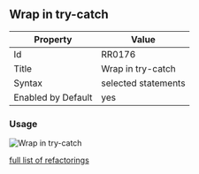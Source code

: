 ## Wrap in try-catch

Property | Value
--- | --- 
Id | RR0176
Title | Wrap in try\-catch
Syntax | selected statements
Enabled by Default | yes

### Usage

![Wrap in try\-catch](../../images/refactorings/WrapInTryCatch.png)

[full list of refactorings](Refactorings.md)
